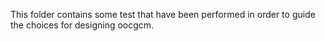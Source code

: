 This folder contains some test that have been performed in order to guide the choices for designing oocgcm.

